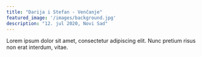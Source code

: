 ```yaml
---
title: "Darija i Stefan - Venčanje"
featured_image: '/images/background.jpg'
description: "12. jul 2020, Novi Sad"
---
```


Lorem ipsum dolor sit amet, consectetur adipiscing elit. Nunc pretium risus non erat interdum, vitae.


